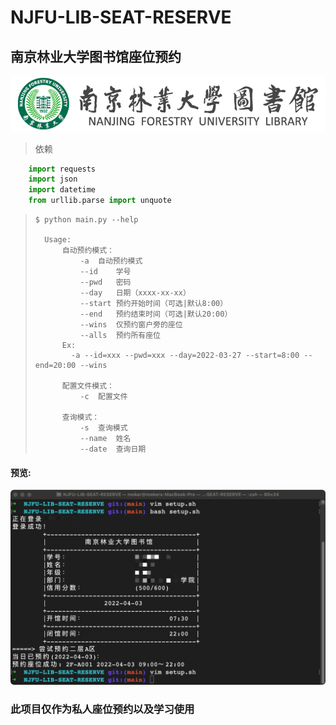 # NJFU-LIB-SEAT-RESERVE
## 南京林业大学图书馆座位预约

![njfulogo](/images/logonew.png)

> 依赖

```python
    import requests
    import json
    import datetime
    from urllib.parse import unquote
```

>```shell
>$ python main.py --help
>
>	Usage:
>		自动预约模式：
>			-a	自动预约模式
>			--id	学号
>			--pwd	密码
>			--day	日期（xxxx-xx-xx）
>			--start	预约开始时间（可选|默认8:00）
>			--end	预约结束时间（可选|默认20:00）
>			--wins	仅预约窗户旁的座位
>			--alls	预约所有座位
>		Ex:
>		  -a --id=xxx --pwd=xxx --day=2022-03-27 --start=8:00 --end=20:00 --wins
>
>		配置文件模式：
>			-c	配置文件
>
>		查询模式：
>			-s	查询模式
>			--name	姓名
>			--date	查询日期
>```

#### 预览:
![preview](/images/preview.jpg)

### 此项目仅作为私人座位预约以及学习使用
